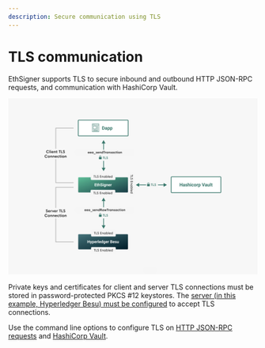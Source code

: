 ```yaml
---
description: Secure communication using TLS
---
```


# TLS communication

EthSigner supports TLS to secure inbound and outbound HTTP JSON-RPC
requests, and communication with HashiCorp Vault.

![EthSigner TLS](../images/Ethsigner_TLS.png)

Private keys and certificates for client and server TLS connections must be
stored in password-protected PKCS #12 keystores. The [server
(in this example, Hyperledger Besu) must be configured](https://besu.hyperledger.org/en/latest/Concepts/TLS/) to
accept TLS connections.

Use the command line options to configure TLS on
[HTTP JSON-RPC requests](../HowTo/Configure-TLS.md) and [HashiCorp Vault](../HowTo/Store-Keys/Use-Hashicorp.md).
